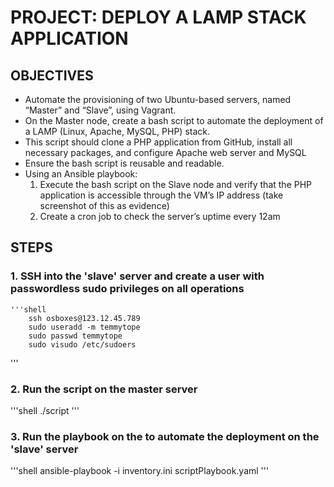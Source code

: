 # PROJECT: DEPLOY A LAMP STACK APPLICATION

## OBJECTIVES

* Automate the provisioning of two Ubuntu-based servers, named “Master” and “Slave”, using Vagrant.
* On the Master node, create a bash script to automate the deployment of a LAMP (Linux, Apache, MySQL, PHP) stack.
* This script should clone a PHP application from GitHub, install all necessary packages, and configure Apache web server and MySQL
* Ensure the bash script is reusable and readable.
* Using an Ansible playbook:
    1. Execute the bash script on the Slave node and verify that the PHP application is accessible through the VM’s IP address (take screenshot of this as evidence)
    2. Create a cron job to check the server’s uptime every 12am

## STEPS

### 1. SSH into the 'slave' server and create a user with passwordless sudo privileges on all operations 

    '''shell
        ssh osboxes@123.12.45.789
        sudo useradd -m temmytope
        sudo passwd temmytope
        sudo visudo /etc/sudoers
   '''

### 2. Run the script on the master server

   '''shell
    ./script
   '''

### 3. Run the playbook on the to automate  the deployment on the 'slave' server

   '''shell
        ansible-playbook -i inventory.ini scriptPlaybook.yaml
   '''
